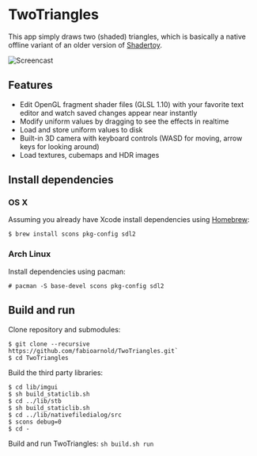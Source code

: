 # TwoTriangles
This app simply draws two (shaded) triangles, which is basically a native offline variant of an older version of [Shadertoy](http://shadertoy.com).

![Screencast](https://raw.githubusercontent.com/wiki/fabioarnold/TwoTriangles/images/screencast.gif)

## Features
* Edit OpenGL fragment shader files (GLSL 1.10) with your favorite text editor and watch saved changes appear near instantly
* Modify uniform values by dragging to see the effects in realtime
* Load and store uniform values to disk
* Built-in 3D camera with keyboard controls (WASD for moving, arrow keys for looking around)
* Load textures, cubemaps and HDR images

## Install dependencies

### OS X
Assuming you already have Xcode install dependencies using [Homebrew](http://brew.sh):

```
$ brew install scons pkg-config sdl2
```

### Arch Linux
Install dependencies using pacman:

```
# pacman -S base-devel scons pkg-config sdl2
```

## Build and run

Clone repository and submodules:

```
$ git clone --recursive https://github.com/fabioarnold/TwoTriangles.git`
$ cd TwoTriangles
```

Build the third party libraries:

```
$ cd lib/imgui
$ sh build_staticlib.sh
$ cd ../lib/stb
$ sh build_staticlib.sh
$ cd ../lib/nativefiledialog/src
$ scons debug=0
$ cd -
```

Build and run TwoTriangles: `sh build.sh run`
